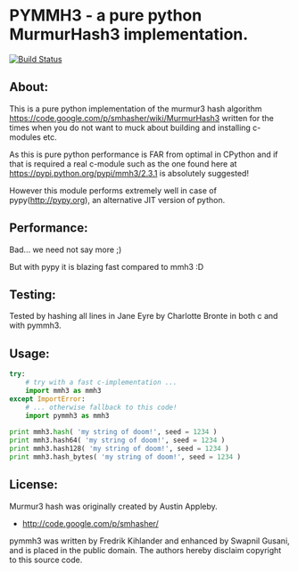 # PYMMH3 - a pure python MurmurHash3 implementation.

[![Build Status](https://travis-ci.org/wc-duck/pymmh3.svg?branch=master)](https://travis-ci.org/wc-duck/pymmh3)

## About:
This is a pure python implementation of the murmur3 hash algorithm <https://code.google.com/p/smhasher/wiki/MurmurHash3>
written for the times when you do not want to muck about building and installing c-modules etc.

As this is pure python performance is FAR from optimal in CPython and if that is required a real c-module such as the
one found here at <https://pypi.python.org/pypi/mmh3/2.3.1> is absolutely suggested!

However this module performs extremely well in case of pypy(<http://pypy.org>), an alternative JIT version of python.

## Performance:
Bad... we need not say more ;)

But with pypy it is blazing fast compared to mmh3 :D

## Testing:
Tested by hashing all lines in Jane Eyre by Charlotte Bronte in both c and with pymmh3.

## Usage:
```python
try:
    # try with a fast c-implementation ...
    import mmh3 as mmh3
except ImportError:
    # ... otherwise fallback to this code!
    import pymmh3 as mmh3
    
print mmh3.hash( 'my string of doom!', seed = 1234 )
print mmh3.hash64( 'my string of doom!', seed = 1234 )
print mmh3.hash128( 'my string of doom!', seed = 1234 )
print mmh3.hash_bytes( 'my string of doom!', seed = 1234 )
```

## License:
Murmur3 hash was originally created by Austin Appleby.

* http://code.google.com/p/smhasher/

pymmh3 was written by Fredrik Kihlander and enhanced by Swapnil Gusani, and is placed in the public
domain. The authors hereby disclaim copyright to this source code.
